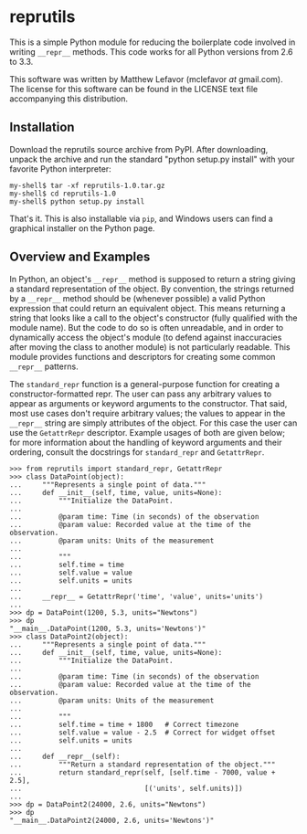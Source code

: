 reprutils
=========

This is a simple Python module for reducing the boilerplate code
involved in writing `__repr__` methods. This code works for all Python
versions from 2.6 to 3.3.

This software was written by Matthew Lefavor (mclefavor _at_ gmail.com).
The license for this software can be found in the LICENSE text file
accompanying this distribution.

Installation
------------

Download the reprutils source archive from PyPI. After downloading,
unpack the archive and run the standard "python setup.py install" with
your favorite Python interpreter:

    my-shell$ tar -xf reprutils-1.0.tar.gz
    my-shell$ cd reprutils-1.0
    my-shell$ python setup.py install

That's it. This is also installable via `pip`, and Windows users can find
a graphical installer on the Python page.

Overview and Examples
---------------------

In Python, an object's `__repr__` method is supposed to return a string
giving a standard representation of the object. By convention, the
strings returned by a `__repr__` method should be (whenever possible) a
valid Python expression that could return an equivalent object. This
means returning a string that looks like a call to the object's
constructor (fully qualified with the module name). But the code to do
so is often unreadable, and in order to dynamically access the object's
module (to defend against inaccuracies after moving the class to another
module) is not particularly readable. This module provides functions and
descriptors for creating some common `__repr__` patterns.

The `standard_repr` function is a general-purpose function for creating
a constructor-formatted repr. The user can pass any arbitrary values
to appear as arguments or keyword arguments to the constructor. That
said, most use cases don't require arbitrary values; the values to
appear in the `__repr__` string are simply attributes of the object. For
this case the user can use the `GetattrRepr` descriptor. Example usages
of both are given below; for more information about the handling of
keyword arguments and their ordering, consult the docstrings for
`standard_repr` and `GetattrRepr`.

    >>> from reprutils import standard_repr, GetattrRepr
    >>> class DataPoint(object):
    ...     """Represents a single point of data."""
    ...     def __init__(self, time, value, units=None):
    ...         """Initialize the DataPoint.
    ...
    ...         @param time: Time (in seconds) of the observation
    ...         @param value: Recorded value at the time of the observation.
    ...         @param units: Units of the measurement
    ...
    ...         """
    ...         self.time = time
    ...         self.value = value
    ...         self.units = units
    ...
    ...     __repr__ = GetattrRepr('time', 'value', units='units')
    ...
    >>> dp = DataPoint(1200, 5.3, units="Newtons")
    >>> dp
    "__main__.DataPoint(1200, 5.3, units='Newtons')"
    >>> class DataPoint2(object):
    ...     """Represents a single point of data."""
    ...     def __init__(self, time, value, units=None):
    ...         """Initialize the DataPoint.
    ...
    ...         @param time: Time (in seconds) of the observation
    ...         @param value: Recorded value at the time of the observation.
    ...         @param units: Units of the measurement
    ...
    ...         """
    ...         self.time = time + 1800   # Correct timezone
    ...         self.value = value - 2.5  # Correct for widget offset
    ...         self.units = units
    ...
    ...     def __repr__(self):
    ...         """Return a standard representation of the object."""
    ...         return standard_repr(self, [self.time - 7000, value + 2.5],
    ...                              [('units', self.units)])
    ...
    >>> dp = DataPoint2(24000, 2.6, units="Newtons")
    >>> dp
    "__main__.DataPoint2(24000, 2.6, units='Newtons')"
